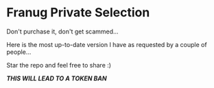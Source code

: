 # Franug Private Selection
Don't purchase it, don't get scammed...


Here is the most up-to-date version I have as requested by a couple of people...

Star the repo and feel free to share :)

***THIS WILL LEAD TO A TOKEN BAN***
